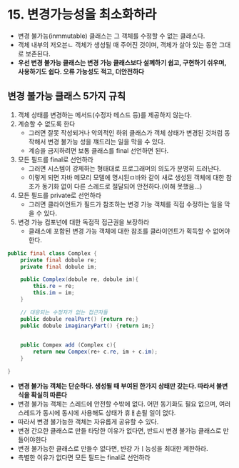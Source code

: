 # 15. 변경가능성을 최소화하라

* 변경 불가능(inmmutable) 클래스는 그 객체를 수정할 수 없는 클래스다.
* 객체 내부의 저오븐ㄴ 객체가 생성될 때 주어진 것이며, 객체가 살아 있는 동안 그대로 보존된다.
* **우선 변경 불가능 클래스는 변경 가능 클래스보다 설꼐하기 쉽고, 구현하기 쉬우며, 사용하기도 쉽다. 오류 가능성도 적고, 더안전하다**

## 변경 불가능 클래스 5가지 규칙

1. 객체 상태를 변경하는 메서드(수정자 메스드 등)를 제공하지 않는다.
2. 계승할 수 없도록 한다
    * 그러면 잘못 작성되거나 악의적인 하위 클래스가 객체 상태가 변경된 것처럼 동작해서 변경 불가능 성을 꺠드리는 일을 막을 수 있다.
    * 계승을 금지하려면 보통 클래스를 final 선언하면 된다.
3. 모든 필드를 final로 선언하라
    * 그러면 시스템이 강제하는 형태대로 프로그래머의 의도가 분명히 드러난다.
    * 이렇게 되면 자바 메모리 모델에 명시된ㅁ바와 같이 새로 생성된 객체에 대한 참조가 동기화 없이 다른 스레드로 절달되어 안전하다.(이해 못했음...)
4. 모든 필드를 private로 선언하라
    * 그러면 클라이언트가 필드가 참조하는 변경 가능 객체를 직접 수정하는 일을 막을 수 있다.
5. 변경 가능 컴포넌에 대한 독점적 접근권을 보장하라
    * 클래스에 포함된 변경 가능 객체에 대한 참조를 클라이언트가 획득할 수 없어야 한다.

```java
public final class Complex {
    private final dobule re;
    private final dobule im;

    public Complex(dobule re, dobule im){
        this.re = re;
        this.im = im;
    }

    // 대응되는 수정자가 없는 접근자들
    public dobule realPart() {return re;}
    public dobule imaginaryPart() {return im;}

    
    public Compex add (Complex c){
        return new Compex(re+ c.re, im + c.im);
    }

}
```

* **변경 불가능 객체는 단순하다. 생성될 때 부여된 한가지 상태만 갖는다. 따라서 불변식을 확실히 따른다**
* 변경 불가능 객체는 스레드에 안전할 수밖에 없다. 어떤 동기화도 필요 없으며, 여러 스레드가 동시에 동시에 사용해도 상태가 휴ㅐ손될 일이 없다.
* 따라서 변경 불가능한 객체는 자유롭게 공유할 수 있다.
* 변경 간으한 클래스로 만들 타당한 이유가 없다면, 반드시 변경 불가능 클래스로 만들어야한다
* 변경 불가능한 클래스로 만들수 없다면, 뱐걍 가ㅣ능성을 최대한 제한하라.
* 측별한 이유가 없다면 모든 필드는 final로 선언하라


